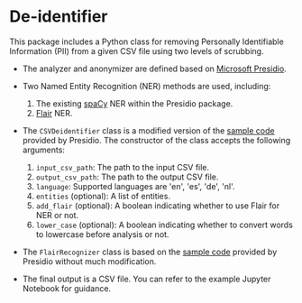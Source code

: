 # De-identifier
This package includes a Python class for removing Personally Identifiable Information (PII) from a given CSV file using two levels of scrubbing.

- The analyzer and anonymizer are defined based on [Microsoft Presidio](https://github.com/microsoft/presidio).
- Two Named Entity Recognition (NER) methods are used, including:
  1. The existing [spaCy](https://spacy.io/api/entityrecognizer) NER within the Presidio package.
  2. [Flair](https://github.com/flairNLP/flair) NER.

- The `CSVDeidentifier` class is a modified version of the [sample code](https://github.com/microsoft/presidio/blob/main/docs/samples/python/process_csv_file.py) provided by Presidio. The constructor of the class accepts the following arguments:

  1. `input_csv_path`: The path to the input CSV file.
  2. `output_csv_path`: The path to the output CSV file.
  3. `language`: Supported languages are 'en', 'es', 'de', 'nl'.
  4. `entities` (optional): A list of entities.
  5. `add_flair` (optional): A boolean indicating whether to use Flair for NER or not.
  6. `lower_case` (optional): A boolean indicating whether to convert words to lowercase before analysis or not.

- The  `FlairRecognizer` class is based on the [sample code](https://github.com/microsoft/presidio/blob/main/docs/samples/python/flair_recognizer.py) provided by Presidio without much modification.
- The final output is a CSV file. You can refer to the example Jupyter Notebook for guidance.
